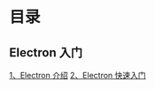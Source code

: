 # 目录

## Electron 入门

[1、Electron 介绍](./Doc/Electron入门/1、Electron介绍.md)
[2、Electron 快速入门](./Doc/Electron入门/2、Electron快速入门.md)
